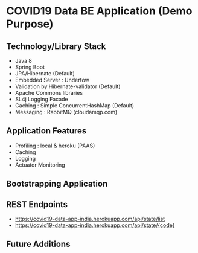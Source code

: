 # COVID19 Data BE Application (Demo Purpose)

## Technology/Library Stack
- Java 8
- Spring Boot
- JPA/Hibernate (Default)
- Embedded Server : Undertow
- Validation by Hibernate-validator (Default)
- Apache Commons libraries
- SL4j Logging Facade
- Caching : Simple ConcurrentHashMap (Default)
- Messaging : RabbitMQ (cloudamqp.com)

## Application Features
- Profiling : local & heroku (PAAS) 
- Caching
- Logging
- Actuator Monitoring

## Bootstrapping Application

## REST Endpoints

- https://covid19-data-app-india.herokuapp.com/api/state/list
- https://covid19-data-app-india.herokuapp.com/api/state/{code}

## Future Additions
